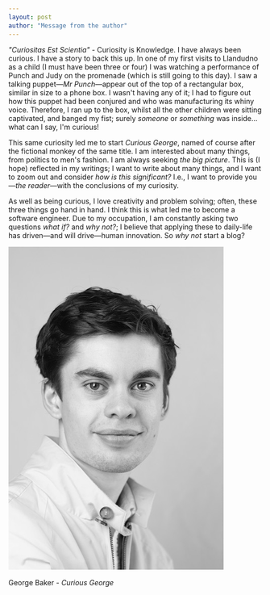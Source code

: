 ```yaml
---
layout: post
author: "Message from the author"
---
```


*"Curiositas Est Scientia"* - Curiosity is Knowledge. I have always been curious. I have a story to back this up. In one
of my first visits to Llandudno as a child (I must have been three or four) I was watching a performance of Punch and Judy
on the promenade (which is still going to this day). I saw a talking puppet—*Mr Punch*—appear out of the top of a rectangular 
box, similar in size to a phone box. I wasn't having any of it; I had to figure out how this puppet had been conjured and
who was manufacturing its whiny voice. Therefore, I ran up to the box, whilst all the other children were sitting captivated,
and banged my fist; surely *someone* or *something* was inside... what can I say, I'm curious!

This same curiosity led me to start *Curious George*, named of course after the fictional monkey of the same title.
I am interested about many things, from politics to men's fashion. I am always seeking *the big picture*. This is (I 
hope) reflected in my writings; I want to write about many things, and I want to zoom out and consider *how is this
significant?* I.e., I want to provide you—*the reader*—with the conclusions of my curiosity. 

As well as being curious, I love creativity and problem solving; often, these three things go hand in hand. I think this
is what led me to become a software engineer. Due to my occupation, I am constantly asking two questions  *what if?* and
*why not?*; I believe that applying these to daily-life has driven—and will drive—human innovation. So *why not* start 
a blog?

<img src="/img/george-baker.jpeg" alt="" class="w-50">

George Baker - *Curious George*
